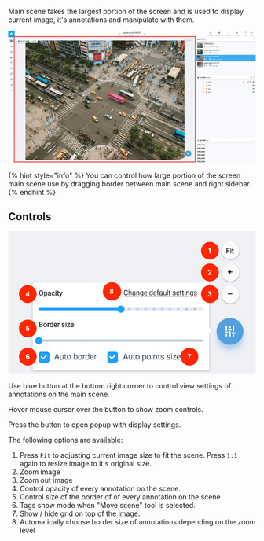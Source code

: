 Main scene takes the largest portion of the screen and is used to display current image, it's annotations and manipulate with them.

![Scene](../../assets/legacy/annotation/scene.jpg)

{% hint style="info" %}
You can control how large portion of the screen main scene use by dragging border between main scene and right sidebar.
{% endhint %}

## Controls

![Scene settings ()](../../assets/legacy/annotation/scene-controls.png)

Use blue button at the bottom right corner to control view settings of annotations on the main scene.

Hover mouse cursor over the button to show zoom controls.

Press the button to open popup with display settings.

The following options are available:

1. Press `Fit` to adjusting current image size to fit the scene. Press `1:1` again to resize image to it's original size.
2. Zoom image
3. Zoom out image
4. Control opacity of every annotation on the scene.
5. Control size of the border of of every annotation on the scene
6. Tags show mode when "Move scene" tool is selected.
7. Show / hide grid on top of the image.
8. Automatically choose border size of annotations depending on the zoom level
